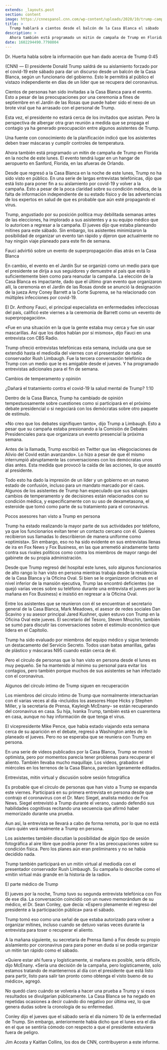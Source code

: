 ```yaml
--- 
extends: _layouts.post 
section: content 
image: https://cnnespanol.cnn.com/wp-content/uploads/2020/10/trump-campaña-coronavirus.jpg?quality=100&strip=info 
title: > 
  Trump hablará a cientos desde el balcón de la Casa Blanca el sábado 
description: > 
  Ahora también está programado un mitin de campaña de Trump en Florida en la noche de este lunes.Desde que regresó a la Casa Blanca en la noche de este lunes, Trump no ha sido visto en público.«Fue en una situación en la que la gente estaba muy cerca y fue sin usar mascarillas.Conley dijo el jueves que el sábado sería el día número 10 de la enfermedad de Trump.Sin embargo, anteriormente había dicho que el lunes era el día en el que se sentiría cómodo con respecto a que el presidente estuviera fuera de peligro. 
date: 1602294490.7798004 
--- 
```

Dr. Huerta habla sobre la información que han dado acerca de Trump 0:45

(CNN) — El presidente Donald Trump saldrá de su aislamiento forzado por el covid-19 este sábado para dar un discurso desde un balcón de la Casa Blanca, según un funcionario del gobierno. Esto le permitirá al público el vistazo independiente en días de un líder que se recupera del coronavirus.

Cientos de personas han sido invitadas a la Casa Blanca para el evento. Esto a pesar de las preocupaciones por una ceremonia a fines de septiembre en el Jardín de las Rosas que puede haber sido el nexo de un brote viral que ha arrasado con el personal de Trump.

Esta vez, el presidente no estará cerca de los invitados que asistan. Pero la perspectiva de albergar otra gran reunión a medida que se propaga el contagio ya ha generado preocupación entre algunos asistentes de Trump.

Una fuente con conocimiento de la planificación indicó que los asistentes deben traer máscaras y cumplir controles de temperatura.

Ahora también está programado un mitin de campaña de Trump en Florida en la noche de este lunes. El evento tendrá lugar en un hangar de aeropuerto en Sanford, Florida, en las afueras de Orlando.

Desde que regresó a la Casa Blanca en la noche de este lunes, Trump no ha sido visto en público. En una serie de largas entrevistas telefónicas, dijo que está listo para poner fin a su aislamiento por covid-19 y volver a la campaña. Esto a pesar de la poca claridad sobre su condición médica, de la falta de información independiente de su estado físico y de las advertencias de los expertos en salud de que es probable que aún esté propagando el virus.

Trump, angustiado por su posición política muy debilitada semanas antes de las elecciones, ha implorado a sus asistentes y a su equipo médico que lo autoricen a regresar a la campaña. El jueves dijo que estaba planeando mítines para este sábado. Sin embargo, los asistentes minimizaron la posibilidad de organizar un evento tan rápido y dijeron que actualmente no hay ningún viaje planeado para este fin de semana.

Fauci advirtió sobre un evento de superpropagación días atrás en la Casa Blanca

En cambio, el evento en el Jardín Sur se organizó como un medio para que el presidente se dirija a sus seguidores y demuestre al país que está lo suficientemente bien como para reanudar la campaña. La elección de la Casa Blanca es impactante, dado que el último gran evento que organizaron allí, la ceremonia en el Jardín de las Rosas donde se anunció la designación de la jueza Amy Coney Barrett a la Corte Suprema, se ha relacionado con múltiples infecciones por covid-19.

El Dr. Anthony Fauci, el principal especialista en enfermedades infecciosas del país, calificó este viernes a la ceremonia de Barrett como un «evento de superpropagación».

«Fue en una situación en la que la gente estaba muy cerca y fue sin usar mascarillas. Así que los datos hablan por sí mismos», dijo Fauci en una entrevista con CBS Radio.

Trump ofreció entrevistas telefónicas esta semana, incluida una que se extendió hasta el mediodía del viernes con el presentador de radio conservador Rush Limbaugh. Fue la tercera conversación telefónica de Trump con un medio que le es amigable desde el jueves. Y ha programado entrevistas adicionales para el fin de semana.

Cambios de temperamento y opinión

¿Dañará el tratamiento contra el covid-19 la salud mental de Trump? 1:10

Dentro de la Casa Blanca, Trump ha cambiado de opinión tempestuosamente sobre cuestiones como si participará en el próximo debate presidencial o si negociará con los demócratas sobre otro paquete de estímulo.

«No creo que los debates signifiquen tanto», dijo Trump a Limbaugh. Esto a pesar que su campaña estaba presionando a la Comisión de Debates Presidenciales para que organizara un evento presencial la próxima semana.

Antes de la llamada, Trump escribió en Twitter que las «Negociaciones de Alivio del Covid están avanzando». Lo hizo a pesar de que él mismo interrumpió abruptamente las conversaciones con los demócratas unos días antes. Esta medida que provocó la caída de las acciones, lo que asustó al presidente.

Todo esto ha dado la impresión de un líder y un gobierno en un nuevo estado de confusión, incluso para un mandato marcado por el caos. Algunos de los asistentes de Trump han especulado que sus salvajes cambios de temperamento y de decisiones están relacionados con su condición médica, y específicamente con su uso de dexametasona, el esteroide que tomó como parte de su tratamiento para el coronavirus.

Pocos asesores han visto a Trump en persona

Trump ha estado realizando la mayor parte de sus actividades por teléfono, ya que los funcionarios evitan tener un contacto cercano con él. Quienes recibieron sus llamadas lo describieron de manera uniforme como «optimista». Sin embargo, eso no ha sido evidente en sus entrevistas llenas de ira en Fox News y Fox Business, en las que arremetió airadamente tanto contra sus rivales políticos como contra los miembros de mayor rango del gabinete de su propia administración.

Desde que Trump regresó del hospital este lunes, solo algunos funcionarios de alto rango lo han visto en persona mientras trabaja desde la residencia de la Casa Blanca y la Oficina Oval. Si bien se le organizaron oficinas en el nivel inferior de la mansión ejecutiva, Trump las encontró deficientes (se quejó varias veces sobre su teléfono durante una entrevista el jueves por la mañana en Fox Business) e insistió en regresar a la Oficina Oval.

Entre los asistentes que se reunieron con él se encuentran el secretario general de la Casa Blanca, Mark Meadows, el asesor de redes sociales Dan Scavino y su asesor principal Jared Kushner, quien estuvo con Trump en la Oficina Oval este jueves. El secretario del Tesoro, Steven Mnuchin, también se sumó para discutir las conversaciones sobre el estímulo económico que lidera en el Capitolio.

Trump ha sido evaluado por miembros del equipo médico y sigue teniendo un destacamento del Servicio Secreto. Todos usan batas amarillas, gafas de plástico y máscaras N95 cuando están cerca de él.

Pero el círculo de personas que lo han visto en persona desde el lunes es muy pequeño. Se ha mantenido al mínimo su personal para evitar los contagios, pero también porque muchos de sus asistentes se han infectado con el coronavirus.

Algunos del círculo íntimo de Trump siguen en recuperación

Los miembros del círculo íntimo de Trump que normalmente interactuarían con él varias veces al día –incluidos los asesores Hope Hicks y Stephen Miller, y la secretaria de Prensa, Kayleigh McEnany– se están recuperando del coronavirus en casa. Su hija, Ivanka Trump, también está en cuarentena en casa, aunque no hay información de que tenga el virus.

El vicepresidente Mike Pence, que había estado viajando esta semana cerca de su aparición en el debate, regresó a Washington antes de lo planeado el jueves. Pero no se esperaba que se reuniera con Trump en persona.

En una serie de videos publicados por la Casa Blanca, Trump se mostró optimista, pero por momentos parecía tener problemas para recuperar el aliento. También llevaba mucho maquillaje. Los videos, grabados el miércoles en los terrenos de la Casa Blanca, parecían ligeramente editados.

Entrevistas, mitin virtual y discusión sobre sesión fotográfica

Es probable que el círculo de personas que han visto a Trump se expanda este viernes. Participará en su primera entrevista en persona desde que contrajo el coronavirus con el Dr. Marc Siegel, analista médico de Fox News. Siegel entrevistó a Trump durante el verano, cuando defendió sus habilidades cognitivas recitando una secuencia que afirmó haber memorizado durante una prueba.

Aun así, la entrevista se llevará a cabo de forma remota, por lo que no está claro quién verá realmente a Trump en persona.

Los asistentes también discutían la posibilidad de algún tipo de sesión fotográfica al aire libre que podría poner fin a las preocupaciones sobre su condición física. Pero los planes aún eran preliminares y no se había decidido nada.

Trump también participará en un mitin virtual al mediodía con el presentador conservador Rush Limbaugh. Su campaña lo describe como el «mitin virtual más grande en la historia de la radio».

El parte médico de Trump

El jueves por la noche, Trump tuvo su segunda entrevista telefónica con Fox de ese día. La conversación coincidió con un nuevo memorándum de su médico, el Dr. Sean Conley, que decía: «Espero plenamente el regreso del presidente a la participación pública» para el sábado.

Trump tomó eso como una señal de que estaba autorizado para volver a organizar mítines, incluso cuando se detuvo varias veces durante la entrevista para toser o recuperar el aliento.

A la mañana siguiente, su secretaria de Prensa llamó a Fox desde su propio aislamiento por coronavirus para para poner en duda si se podía organizar un mitin tan rápido como el sábado.

«Quiere estar ahí fuera y logísticamente, si mañana es posible, sería difícil», dijo McEnany. «Sería una decisión de la campaña, pero logísticamente, solo estamos tratando de mantenernos al día con el presidente que está listo para partir, listo para salir tan pronto como obtenga el visto bueno de su médico», agregó.

No quedó claro cuándo se volvería a hacer una prueba a Trump y si esos resultados se divulgarían públicamente. La Casa Blanca se ha negado en repetidas ocasiones a decir cuándo dio negativo por última vez, lo que genera dudas sobre la cronología de su enfermedad.

Conley dijo el jueves que el sábado sería el día número 10 de la enfermedad de Trump. Sin embargo, anteriormente había dicho que el lunes era el día en el que se sentiría cómodo con respecto a que el presidente estuviera fuera de peligro.

Jim Acosta y Kaitlan Collins, los dos de CNN, contribuyeron a este informe.
